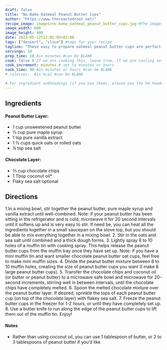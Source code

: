 ```yaml
---
draft: false
title: "No-Bake Oatmeal Peanut Butter Cups"
author: "https://www.theroastedroot.net/"
recipe_image: images/no-bake_oatmeal_peanut_butter_cups.jpg #The image for your recipe
image_width: 600
image_height: 400
date: 2023-05-12T22:05:03+02:00
tags: ["dessert", "slice"] #tags for your recipe
tagline: "These easy to prepare oatmeal peanut butter cups are perfect for chocolate and peanut butter lovers!"
servings: 10
prep_time: 10 #in minutes #can be BLANK
cook: false # If we are cooking this, leave true, if we are cooling set to false
cook_increment: minutes # set to minutes or hours
cook_time: 90 #in minutes or hours #can be BLANK
# calories:  #in kcal #can be BLANK

# For ingredient subheadings (if you use them), please use the h4 header.  For print view I have those elements targeted
---
```



## Ingredients

#### Peanut Butter Layer:
- 1 cup unsweetened peanut butter
- ⅓ cup pure maple syrup
- 1 tsp pure vanilla extract
- 1 ½ cups quick oats or rolled oats
- ¼ tsp sea salt

#### Chocolate Layer:
- ⅔ cup chocolate chips
- 1 Tbsp coconut oil*
- Flaky sea salt optional

## Directions

1.In a mixing bowl, stir together the peanut butter, pure maple syrup and vanilla extract until well-combined. Note: if your peanut butter has been sitting in the refrigerator and is cold, microwave it for 20 second intervals until it softens up and is very easy to stir. If need be, you can heat all the ingredients together in a small saucepan on the stove top, but you should be able to mix everything together in a mixing bowl.
2. Stir in the oats and sea salt until combined and a thick dough forms.
3. Lightly spray 8 to 10 holes of a muffin tin with cooking spray. This helps release the peanut butter cups from the muffin tray once they have set up. Note: if you have a mini muffin tin and want smaller chocolate peanut butter oat cups, feel free to make mini muffin sizes.
4. Divide the peanut butter mixture between 8 to 10 muffin holes, creating the size of peanut butter cups you want (I make 8 large peanut butter cups).
5. Transfer the chocolate chips and coconut oil (or butter or peanut butter) to a microwave safe bowl and microwave for 20-second increments, stirring well in between intervals, until the chocolate chips have completely melted.
6. Spoon the melted chocolate mixture over the peanut butter layer. If desired, sprinkle the tops of each peanut butter cup (on top of the chocolate layer) with flakey sea salt.
7. Freeze the peanut butter cups in the freezer for 1-2 hours, or until they have completely set up.
8. Use a butter knife to run along the edge of the peanut butter cups to lift them out of the muffin tin. Enjoy!

#### Notes
- Rather than using coconut oil, you can use 1 tablespoon of butter, or 2 to 3 tablespoons of peanut butter if you’d like